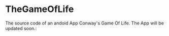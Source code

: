 # TheGameOfLife
<p>
  The source code of an andoid App Conway's Game Of Life. The App will be updated soon.:
</p>  
